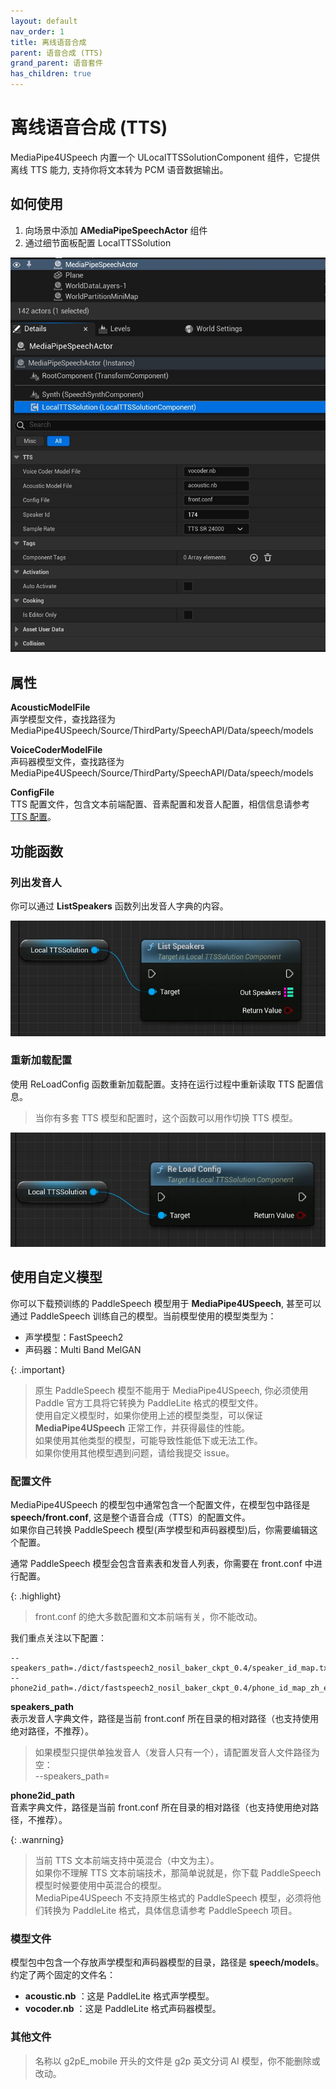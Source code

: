 ```yaml
---
layout: default
nav_order: 1
title: 离线语音合成
parent: 语音合成 (TTS)
grand_parent: 语音套件
has_children: true
---
```


# 离线语音合成 (TTS)

MediaPipe4USpeech 内置一个 ULocalTTSSolutionComponent 组件，它提供离线 TTS 能力, 支持你将文本转为 PCM 语音数据输出。

## 如何使用

1. 向场景中添加 **AMediaPipeSpeechActor** 组件
2. 通过细节面板配置 LocalTTSSolution   

[![TTS details](./images/tts_details.jpg "TS details")](./images/tts_details.jpg)

## 属性

**AcousticModelFile**   
声学模型文件，查找路径为 MediaPipe4USpeech/Source/ThirdParty/SpeechAPI/Data/speech/models   
   
**VoiceCoderModelFile**   
声码器模型文件，查找路径为 MediaPipe4USpeech/Source/ThirdParty/SpeechAPI/Data/speech/models   
   
**ConfigFile**   
TTS 配置文件，包含文本前端配置、音素配置和发音人配置，相信信息请参考[TTS 配置](../config.md)。   

## 功能函数     

### 列出发音人

你可以通过 **ListSpeakers** 函数列出发音人字典的内容。

[![List Speakers](./images/tts_list_speakers.jpg "List Speakers")](./images/tts_list_speakers.jpg)

### 重新加载配置   
使用 ReLoadConfig 函数重新加载配置。支持在运行过程中重新读取 TTS 配置信息。   
> 当你有多套 TTS 模型和配置时，这个函数可以用作切换 TTS 模型。

[![ReLoadConfig](./images/tts_load_config.jpg "ReLoadConfig")](./images/tts_load_config.jpg)


## 使用自定义模型

你可以下载预训练的 PaddleSpeech 模型用于 **MediaPipe4USpeech**, 甚至可以通过 PaddleSpeech 训练自己的模型。当前模型使用的模型类型为：

- 声学模型：FastSpeech2
- 声码器：Multi Band MelGAN

{: .important}
> 原生 PaddleSpeech 模型不能用于 MediaPipe4USpeech, 你必须使用 Paddle 官方工具将它转换为 PaddleLite 格式的模型文件。   
> 使用自定义模型时，如果你使用上述的模型类型，可以保证 **MediaPipe4USpeech** 正常工作，并获得最佳的性能。   
> 如果使用其他类型的模型，可能导致性能低下或无法工作。   
> 如果你使用其他模型遇到问题，请给我提交 issue。

### 配置文件

MediaPipe4USpeech 的模型包中通常包含一个配置文件，在模型包中路径是 **speech/front.conf**, 这是整个语音合成（TTS）的配置文件。   
如果你自己转换 PaddleSpeech 模型(声学模型和声码器模型)后，你需要编辑这个配置。   
   
通常 PaddleSpeech 模型会包含音素表和发音人列表，你需要在 front.conf 中进行配置。  

{: .highlight}
> front.conf 的绝大多数配置和文本前端有关，你不能改动。   

我们重点关注以下配置：   
```
--speakers_path=./dict/fastspeech2_nosil_baker_ckpt_0.4/speaker_id_map.txt
--phone2id_path=./dict/fastspeech2_nosil_baker_ckpt_0.4/phone_id_map_zh_en.txt
```

**speakers_path**   
表示发音人字典文件，路径是当前 front.conf 所在目录的相对路径（也支持使用绝对路径，不推荐）。
> 如果模型只提供单独发音人（发音人只有一个），请配置发音人文件路径为空：   
> --speakers_path=   
   
**phone2id_path**   
音素字典文件，路径是当前 front.conf 所在目录的相对路径（也支持使用绝对路径，不推荐）。    

{: .wanrning}
> 当前 TTS 文本前端支持中英混合（中文为主）。   
> 如果你不理解 TTS 文本前端技术，那简单说就是，你下载 PaddleSpeech 模型时候要使用中英混合的模型。   
> MediaPipe4USpeech 不支持原生格式的 PaddleSpeech 模型，必须将他们转换为 PaddleLite 格式，具体信息请参考 PaddleSpeech 项目。


### 模型文件

模型包中包含一个存放声学模型和声码器模型的目录，路径是 **speech/models**。   
约定了两个固定的文件名：

- **acoustic.nb** ：这是 PaddleLite 格式声学模型。   
- **vocoder.nb** ：这是 PaddleLite 格式声码器模型。   

### 其他文件
> 名称以 g2pE_mobile 开头的文件是 g2p 英文分词 AI 模型，你不能删除或改动。 









